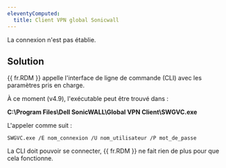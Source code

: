 ```yaml
---
eleventyComputed:
  title: Client VPN global Sonicwall
---
```

La connexion n'est pas établie.

## Solution
{{ fr.RDM }} appelle l'interface de ligne de commande (CLI) avec les paramètres pris en charge.

À ce moment (v4.9), l'exécutable peut être trouvé dans :

**C:\Program Files\Dell SonicWALL\Global VPN Client\SWGVC.exe**

L'appeler comme suit :

`SWGVC.exe /E nom_connexion /U nom_utilisateur /P mot_de_passe`

La CLI doit pouvoir se connecter, {{ fr.RDM }} ne fait rien de plus pour que cela fonctionne.